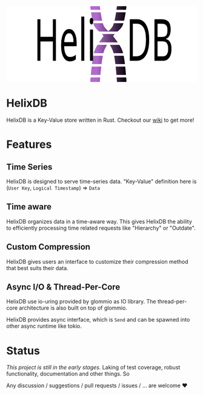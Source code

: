 <img src="docs/image/Helix_DB_Logo_Proposal_Wordart.svg" height="200" style="display: block;  margin-left: auto;  margin-right: auto;">

# HelixDB

HelixDB is a Key-Value store written in Rust. Checkout our [wiki](https://github.com/waynexia/helixdb/wiki) to get more!

# Features
## Time Series
HelixDB is designed to serve time-series data. "Key-Value" definition here is (`User Key`, `Logical Timestamp`) => `Data`

## Time aware
HelixDB organizes data in a time-aware way. This gives HelixDB the ability to efficiently processing time related requests like "Hierarchy" or "Outdate".

## Custom Compression
HelixDB gives users an interface to customize their compression method that best suits their data. 

## Async I/O & Thread-Per-Core
HelixDB use io-uring provided by glommio as IO library. The thread-per-core architecture is also built on top of glommio.

HelixDB provides async interface, which is `Send` and can be spawned into other async runtime like tokio.

# Status
*This project is still in the early stages.* Laking of test coverage, robust functionality, documentation and other things. So

Any discussion / suggestions / pull requests / issues / ... are welcome :heart:
